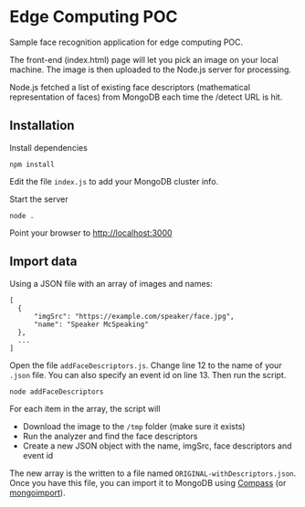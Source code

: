 # Edge Computing POC
Sample face recognition application for edge computing POC.

The front-end (index.html) page will let you pick an image on your local machine. The image is then uploaded to the Node.js server for processing.

Node.js fetched a list of existing face descriptors (mathematical representation of faces) from MongoDB each time the /detect URL is hit.

## Installation

Install dependencies
```
npm install
```

Edit the file `index.js` to add your MongoDB cluster info.

Start the server
```
node .
```

Point your browser to [http://localhost:3000](http://localhost:3000)

## Import data

Using a JSON file with an array of images and names:

```
[
  {
      "imgSrc": "https://example.com/speaker/face.jpg",
      "name": "Speaker McSpeaking"
  },
  ...
]
```

Open the file `addFaceDescriptors.js`. Change line 12 to the name of your `.json` file. You can also specify an event id on line 13. Then run the script.

```
node addFaceDescriptors
```

For each item in the array, the script will
* Download the image to the `/tmp` folder (make sure it exists)
* Run the analyzer and find the face descriptors
* Create a new JSON object with the name, imgSrc, face descriptors and event id

The new array is the written to a file named `ORIGINAL-withDescriptors.json`. Once you have this file, you can import it to MongoDB using [Compass](https://www.mongodb.com/products/compass) (or [mongoimport](https://docs.mongodb.com/guides/server/import/)).